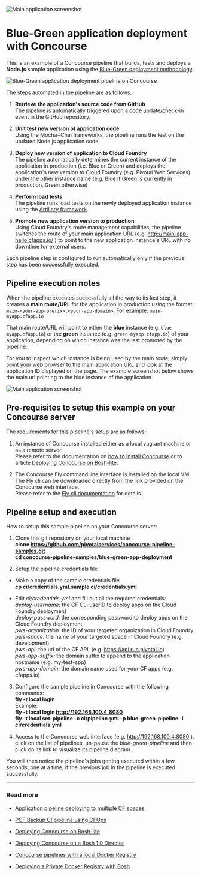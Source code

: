 ![Main application screenshot](https://raw.githubusercontent.com/pivotalservices/concourse-pipeline-samples/master/common/images/bg-pipeline-icon.jpg)

# Blue-Green application deployment with Concourse

This is an example of a Concourse pipeline that builds, tests and deploys a **Node.js** sample application using the [Blue-Green deployment methodology](http://docs.cloudfoundry.org/devguide/deploy-apps/blue-green.html).

![Blue-Green application deployment pipeline on Concourse](https://raw.githubusercontent.com/pivotalservices/concourse-pipeline-samples/master/common/images/bg-pipeline-01a.jpg)

The steps automated in the pipeline are as follows:

1. **Retrieve the application's source code from GitHub**  
   The pipeline is automatically triggered upon a code update/check-in event in the GitHub repository.

1. **Unit test new version of application code**  
   Using the Mocha+Chai frameworks, the pipeline runs the test on the updated Node.js application code.

1. **Deploy new version of application to Cloud Foundry**  
   The pipeline automatically determines the current instance of the application in production (i.e. Blue or Green) and deploys the application's new version to Cloud Foundry (e.g. Pivotal Web Services) under the other instance name (e.g. Blue if Green is currently in production, Green otherwise)

1. **Perform load tests**  
   The pipeline runs load tests on the newly deployed application instance using the [Artillery framework](https://artillery.io/docs/getting-started/).

1. **Promote new application version to production**  
   Using Cloud Foundry's route management capabilities, the pipeline switches the route of your main application URL (e.g. http://main-app-hello.cfapps.io/ ) to point to the new application instance's URL with no downtime for external users.

Each pipeline step is configured to run automatically only if the previous step has been successfully executed.

## Pipeline execution notes

When the pipeline executes successfully all the way to its last step, it creates a **main route/URL** for the application in production using the format: ```main-<your-app-prefix>.<your-app-domain>```.  For example: ```main-myapp.cfapp.io```  

That main route/URL will point to either the **blue** instance (e.g. ```blue-myapp.cfapp.io```) or the **green** instance (e.g. ```green-myapp.cfapp.io```) of your application, depending on which instance was the last promoted by the pipeline.   

For you to inspect which instance is being used by the main route, simply point your web browser to the main application URL and look at the application ID displayed on the page. The example screenshot below shows the main url pointing to the blue instance of the application.

![Main application screenshot](https://raw.githubusercontent.com/pivotalservices/concourse-pipeline-samples/master/common/images/bgapp-screenshot-b.jpg)


## Pre-requisites to setup this example on your Concourse server

The requirements for this pipeline's setup are as follows:

1. An instance of Concourse installed either as a local vagrant machine or as a remote server.  
   Please refer to the documentation on [how to install Concourse](http://concourse-ci.org/installing.html) or to article [Deploying Concourse on Bosh-lite](https://github.com/pivotalservices/concourse-pipeline-samples/tree/master/concourse-on-bosh-lite).

1. The Concourse Fly command line interface is installed on the local VM.  
   The Fly cli can be downloaded directly from the link provided on the Concourse web interface.  
   Please refer to the [Fly cli documentation](http://concourse-ci.org/fly-cli.html) for details.


## Pipeline setup and execution

How to setup this sample pipeline on your Concourse server:

1. Clone this git repository on your local machine  
   __clone https://github.com/pivotalservices/concourse-pipeline-samples.git__  
   __cd concourse-pipeline-samples/blue-green-app-deployment__

1. Setup the pipeline credentials file
  * Make a copy of the sample credentials file  
  __cp ci/credentials.yml.sample ci/credentials.yml__  

  * Edit _ci/credentials.yml_ and fill out all the required credentials:  
_deploy-username:_ the CF CLI userID to deploy apps on the Cloud Foundry deployment  
_deploy-password:_ the corresponding password to deploy apps on the Cloud Foundry deployment  
_pws-organization:_ the ID of your targeted organization in Cloud Foundry   
_pws-space:_ the name of your targeted space in Cloud Foundry (e.g. development)  
_pws-api:_ the url of the CF API. (e.g. https://api.run.pivotal.io)  
_pws-app-suffix:_ the domain suffix to append to the application hostname (e.g. my-test-app)  
_pws-app-domain:_ the domain name used for your CF apps (e.g. cfapps.io)   

3. Configure the sample pipeline in Concourse with the following commands:  
   __fly -t local login <concourse-url>__  
   Example:  
   __fly -t local login http://192.168.100.4:8080__  
   __fly -t local set-pipeline -c ci/pipeline.yml -p blue-green-pipeline -l ci/credentials.yml__

4. Access to the Concourse web interface (e.g. http://192.168.100.4:8080 ), click on the list of pipelines, un-pause the _blue-green-pipeline_ and then click on its link to visualize its pipeline diagram.

You will then notice the pipeline's jobs getting executed within a few seconds, one at a time, if the previous job in the pipeline is executed successfully.

---

### Read more

- [Application pipeline deploying to multiple CF spaces](https://github.com/pivotalservices/sample-app-pipeline)

- [PCF Backup CI pipeline using CFOps](https://github.com/pivotalservices/concourse-pipeline-samples/tree/master/pcf-cfops-backup)

- [Deploying Concourse on Bosh-lite](https://github.com/pivotalservices/concourse-pipeline-samples/tree/master/concourse-on-bosh-lite)

- [Deploying Concourse on a Bosh 1.0 Director](https://github.com/pivotalservices/concourse-pipeline-samples/tree/master/concourse-on-bosh-1.0)

- [Concourse pipelines with a local Docker Registry](https://github.com/pivotalservices/concourse-pipeline-samples/tree/master/private-docker-registry)

- [Deploying a Private Docker Registry with Bosh](https://github.com/pivotalservices/concourse-pipeline-samples/tree/master/private-docker-registry/docker-registry-release)
